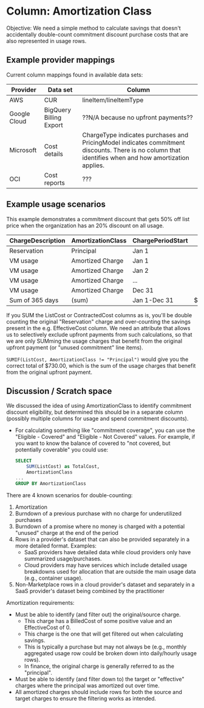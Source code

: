 # Column: Amortization Class

Objective: We need a simple method to calculate savings that doesn't accidentally double-count commitment discount purchase costs that are also represented in usage rows.

## Example provider mappings

Current column mappings found in available data sets:

| Provider     | Data set                | Column                                                                                                                                                |
| ------------ | ----------------------- | ----------------------------------------------------------------------------------------------------------------------------------------------------- |
| AWS          | CUR                     | lineItem/lineItemType                                                                                                                                 |
| Google Cloud | BigQuery Billing Export | ??N/A because no upfront payments??                                                                                                                   |
| Microsoft    | Cost details            | ChargeType indicates purchases and PricingModel indicates commitment discounts. There is no column that identifies when and how amortization applies. |
| OCI          | Cost reports            | ???                                                                                                                                                   |

## Example usage scenarios

This example demonstrates a commitment discount that gets 50% off list price when the organization has an 20% discount on all usage.

| ChargeDescription | AmortizationClass | ChargePeriodStart |  ListCost | ContractedCost | BilledCost | EffectiveCost |
| ----------------- | ---------------- | ----------------- | --------: | -------------: | ---------: | ------------: |
| Reservation       | Principal        | Jan 1             |   $365.00 |        $365.00 |    $365.00 |         $0.00 |
| VM usage          | Amortized Charge | Jan 1             |     $2.00 |          $1.80 |      $0.00 |         $1.00 |
| VM usage          | Amortized Charge | Jan 2             |     $2.00 |          $1.80 |      $0.00 |         $1.00 |
| VM usage          | Amortized Charge | ...               |       ... |            ... |        ... |           ... |
| VM usage          | Amortized Charge | Dec 31            |     $2.00 |          $1.80 |      $0.00 |         $1.00 |
| Sum of 365 days   | (sum)            | Jan 1-Dec 31      | $1,095.00 |      $1,022.00 |       $365 |          $365 |

If you SUM the ListCost or ContractedCost columns as is, you'll be double counting the original "Reservation" charge and over-counting the savings present in the e.g. EffectiveCost column. We need an attribute that allows us to selectively exclude upfront payments from such calculations, so that we are only SUMming the usage charges that benefit from the original upfront payment (or "unused commitment" line items).

`SUMIF(ListCost, AmortizationClass != "Principal")` would give you the correct total of $730.00, which is the sum of the usage charges that benefit from the original upfront payment.

## Discussion / Scratch space

We discussed the idea of using AmortizationClass to identify commitment discount eligibility, but determined this should be in a separate column (possibly multiple columns for usage and spend commitment discounts).

* For calculating something like "commitment coverage", you can use the "Eligible - Covered" and "Eligible - Not Covered" values. For example, if you want to know the balance of covered to "not covered, but potentially coverable" you could use:

  ```sql
  SELECT
      SUM(ListCost) as TotalCost,
      AmortizationClass
  ...
  GROUP BY AmortizationClass
  ```

There are 4 known scenarios for double-counting:

1. Amortization
2. Burndown of a previous purchase with no charge for underutilized purchases
3. Burndown of a promise where no money is charged with a potential "unused" charge at the end of the period
4. Rows in a provider's dataset that can also be provided separately in a more detailed format. Examples:
   * SaaS providers have detailed data while cloud providers only have summarized usage/purchases.
   * Cloud providers may have services which include detailed usage breakdowns used for allocation that are outside the main usage data (e.g., container usage).
5. Non-Marketplace rows in a cloud provider's dataset and separately in a SaaS provider's dataset being combined by the practitioner

Amortization requirements:

* Must be able to identify (and filter out) the original/source charge.
  * This charge has a BilledCost of some positive value and an EffectiveCost of 0.
  * This charge is the one that will get filtered out when calculating savings.
  * This is typically a purchase but may not always be (e.g., monthly aggregated usage row could be broken down into daily/hourly usage rows).
  * In finance, the original charge is generally referred to as the "principal".
* Must be able to identify (and filter down to) the target or "effective" charges where the principal was amortized out over time.
* All amortized charges should include rows for both the source and target charges to ensure the filtering works as intended.
